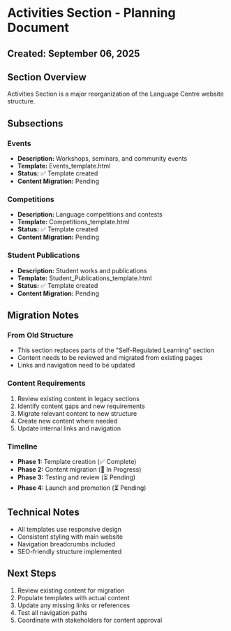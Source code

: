 # Activities Section - Planning Document

## Created: September 06, 2025

## Section Overview
Activities Section is a major reorganization of the Language Centre website structure.

## Subsections

### Events
- **Description:** Workshops, seminars, and community events
- **Template:** Events_template.html
- **Status:** ✅ Template created
- **Content Migration:** Pending

### Competitions
- **Description:** Language competitions and contests
- **Template:** Competitions_template.html
- **Status:** ✅ Template created
- **Content Migration:** Pending

### Student Publications
- **Description:** Student works and publications
- **Template:** Student_Publications_template.html
- **Status:** ✅ Template created
- **Content Migration:** Pending


## Migration Notes

### From Old Structure
- This section replaces parts of the "Self-Regulated Learning" section
- Content needs to be reviewed and migrated from existing pages
- Links and navigation need to be updated

### Content Requirements
1. Review existing content in legacy sections
2. Identify content gaps and new requirements
3. Migrate relevant content to new structure
4. Create new content where needed
5. Update internal links and navigation

### Timeline
- **Phase 1:** Template creation (✅ Complete)
- **Phase 2:** Content migration (🔄 In Progress)
- **Phase 3:** Testing and review (⏳ Pending)
- **Phase 4:** Launch and promotion (⏳ Pending)

## Technical Notes
- All templates use responsive design
- Consistent styling with main website
- Navigation breadcrumbs included
- SEO-friendly structure implemented

## Next Steps
1. Review existing content for migration
2. Populate templates with actual content
3. Update any missing links or references
4. Test all navigation paths
5. Coordinate with stakeholders for content approval
